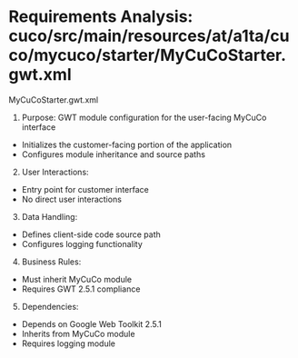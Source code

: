 # Requirements Analysis: cuco/src/main/resources/at/a1ta/cuco/mycuco/starter/MyCuCoStarter.gwt.xml

MyCuCoStarter.gwt.xml
1. Purpose: GWT module configuration for the user-facing MyCuCo interface
- Initializes the customer-facing portion of the application
- Configures module inheritance and source paths

2. User Interactions:
- Entry point for customer interface
- No direct user interactions

3. Data Handling:
- Defines client-side code source path
- Configures logging functionality

4. Business Rules:
- Must inherit MyCuCo module
- Requires GWT 2.5.1 compliance

5. Dependencies:
- Depends on Google Web Toolkit 2.5.1
- Inherits from MyCuCo module
- Requires logging module